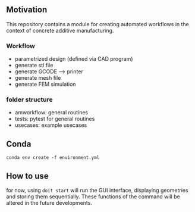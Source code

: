 ## Motivation

This repository contains a module for creating automated workflows in the context of concrete additive manufacturing.

### Workflow
* parametrized design (defined via CAD program)
* generate stl file 
* generate GCODE --> printer
* generate mesh file
* generate FEM simulation

### folder structure
* amworkflow: general routines
* tests: pytest for general routines
* usecases: example usecases


## Conda
```conda env create -f environment.yml```

## How to use
for now, using
``` doit start ```
will run the GUI interface, displaying geometries and storing them sequentially. These functions of the command will be altered in the future developments.
